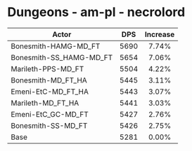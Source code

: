 # Dungeons - am-pl - necrolord
| Actor | DPS | Increase |
|---|:---:|:---:|
|Bonesmith-HAMG-MD_FT|5690|7.74%|
|Bonesmith-SS_HAMG-MD_FT|5654|7.06%|
|Marileth-PPS-MD_FT|5504|4.22%|
|Bonesmith-MD_FT_HA|5445|3.11%|
|Emeni-EtC-MD_FT_HA|5443|3.07%|
|Marileth-MD_FT_HA|5441|3.03%|
|Emeni-EtC_GC-MD_FT|5427|2.76%|
|Bonesmith-SS-MD_FT|5426|2.75%|
|Base|5281|0.00%|
